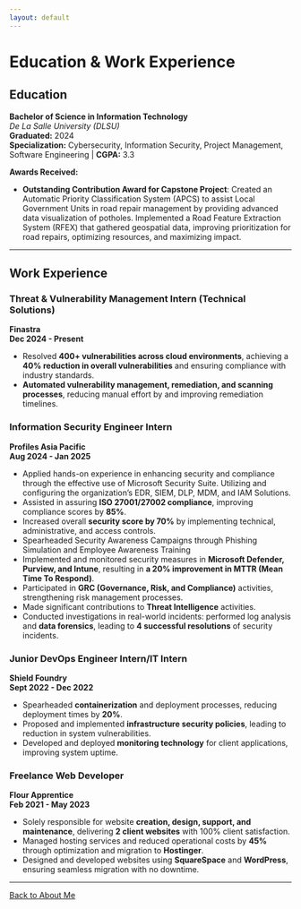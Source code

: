 ```yaml
---
layout: default
---
```


# Education & Work Experience

## Education

**Bachelor of Science in Information Technology**  
_De La Salle University (DLSU)_  
**Graduated:** 2024  
**Specialization:** Cybersecurity, Information Security, Project Management, Software Engineering | **CGPA:** 3.3

**Awards Received:**  
- **Outstanding Contribution Award for Capstone Project**: Created an Automatic Priority Classification System (APCS) to assist Local Government Units in road repair management by providing advanced data visualization of potholes. Implemented a Road Feature Extraction System (RFEX) that gathered geospatial data, improving prioritization for road repairs, optimizing resources, and maximizing impact.

---

## Work Experience

### Threat & Vulnerability Management Intern (Technical Solutions)
**Finastra**  
**Dec 2024 - Present**  
- Resolved **400+ vulnerabilities across cloud environments**, achieving a **40% reduction in overall vulnerabilities** and ensuring compliance with industry standards.
- **Automated vulnerability management, remediation, and scanning processes**, reducing manual effort by and improving remediation timelines.

### Information Security Engineer Intern  
**Profiles Asia Pacific**  
**Aug 2024 - Jan 2025**  
- Applied hands-on experience in enhancing security and compliance through the effective use of Microsoft Security Suite. Utilizing and configuring the organization’s EDR, SIEM, DLP, MDM, and IAM Solutions.
- Assisted in assuring **ISO 27001/27002 compliance**, improving compliance scores by **85%**.  
- Increased overall **security score by 70%** by implementing technical, administrative, and access controls.  
- Spearheaded Security Awareness Campaigns through Phishing Simulation and Employee Awareness Training
- Implemented and monitored security measures in **Microsoft Defender, Purview, and Intune**, resulting in **a 20% improvement in MTTR (Mean Time To Respond)**.  
- Participated in **GRC (Governance, Risk, and Compliance)** activities, strengthening risk management processes.  
- Made significant contributions to **Threat Intelligence** activities.
- Conducted investigations in real-world incidents: performed log analysis and **data forensics**, leading to **4 successful resolutions** of security incidents.  

### Junior DevOps Engineer Intern/IT Intern  
**Shield Foundry**  
**Sept 2022 - Dec 2022**  
- Spearheaded **containerization** and deployment processes, reducing deployment times by **20%**.  
- Proposed and implemented **infrastructure security policies**, leading to reduction in system vulnerabilities.  
- Developed and deployed **monitoring technology** for client applications, improving system uptime.

### Freelance Web Developer  
**Flour Apprentice**  
**Feb 2021 - May 2023**  
- Solely responsible for website **creation, design, support, and maintenance**, delivering **2 client websites** with 100% client satisfaction.  
- Managed hosting services and reduced operational costs by **45%** through optimization and migration to **Hostinger**.  
- Designed and developed websites using **SquareSpace** and **WordPress**, ensuring seamless migration with no downtime.

---

[Back to About Me](./index.md)
